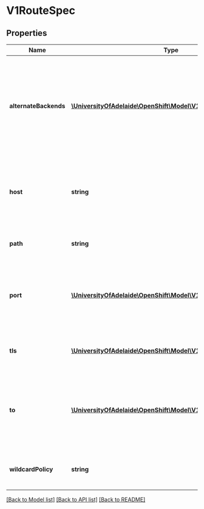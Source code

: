 # V1RouteSpec

## Properties
Name | Type | Description | Notes
------------ | ------------- | ------------- | -------------
**alternateBackends** | [**\UniversityOfAdelaide\OpenShift\Model\V1RouteTargetReference[]**](V1RouteTargetReference.md) | alternateBackends is an extension of the &#39;to&#39; field. If more than one service needs to be pointed to, then use this field. Use the weight field in RouteTargetReference object to specify relative preference. If the weight field is zero, the backend is ignored. | [optional] 
**host** | **string** | host is an alias/DNS that points to the service. Optional. If not specified a route name will typically be automatically chosen. Must follow DNS952 subdomain conventions. | 
**path** | **string** | Path that the router watches for, to route traffic for to the service. Optional | [optional] 
**port** | [**\UniversityOfAdelaide\OpenShift\Model\V1RoutePort**](V1RoutePort.md) | If specified, the port to be used by the router. Most routers will use all endpoints exposed by the service by default - set this value to instruct routers which port to use. | [optional] 
**tls** | [**\UniversityOfAdelaide\OpenShift\Model\V1TLSConfig**](V1TLSConfig.md) | The tls field provides the ability to configure certificates and termination for the route. | [optional] 
**to** | [**\UniversityOfAdelaide\OpenShift\Model\V1RouteTargetReference**](V1RouteTargetReference.md) | to is an object the route should use as the primary backend. Only the Service kind is allowed, and it will be defaulted to Service. If the weight field is set to zero, no traffic will be sent to this service. | 
**wildcardPolicy** | **string** | Wildcard policy if any for the route. Currently only &#39;Subdomain&#39; or &#39;None&#39; is allowed. | [optional] 

[[Back to Model list]](../README.md#documentation-for-models) [[Back to API list]](../README.md#documentation-for-api-endpoints) [[Back to README]](../README.md)



